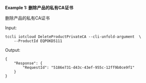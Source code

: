 **Example 1: 删除产品的私有CA证书**

删除产品的私有CA证书

Input: 

```
tccli iotcloud DeleteProductPrivateCA --cli-unfold-argument  \
    --ProductId EQPOKD5111
```

Output: 
```
{
    "Response": {
        "RequestId": "5186e731-d43c-43ef-955c-12ff9b0ce9f1"
    }
}
```

